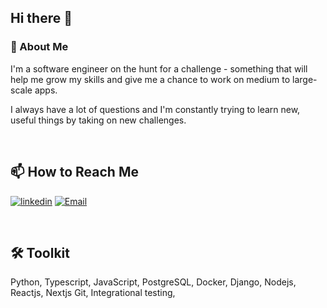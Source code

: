 ## Hi there 👋

### 🚀 About Me
I'm a software engineer on the hunt for a challenge - something that will help me grow my skills and give me a chance to work on medium to large-scale apps.

I always have a lot of questions and I'm constantly trying to learn new, useful things by taking on new challenges.

<br>

## 📫 How to Reach Me
[![linkedin](https://img.shields.io/badge/linkedin-0A66C2?style=for-the-badge&logo=linkedin&logoColor=white)](https://www.linkedin.com/in/mahmoudmonem/?locale=en_US) [![Email](https://img.shields.io/badge/Gmail-D14836?style=for-the-badge&logo=gmail&logoColor=white)](mailto:Mahmoudmonem0@gmail.com)

<br>

## 🛠 Toolkit
Python,
Typescript,
JavaScript,
PostgreSQL,
Docker,
Django,
Nodejs,
Reactjs,
Nextjs
Git,
Integrational testing,

<!--
**MoMonem/MoMonem** is a ✨ _special_ ✨ repository because its `README.md` (this file) appears on your GitHub profile.

Here are some ideas to get you started:

- 🔭 I’m currently working on ...
- 🌱 I’m currently learning ...
- 👯 I’m looking to collaborate on ...
- 🤔 I’m looking for help with ...
- 💬 Ask me about ...
- 📫 How to reach me: ...
- 😄 Pronouns: ...
- ⚡ Fun fact: ...
-->
